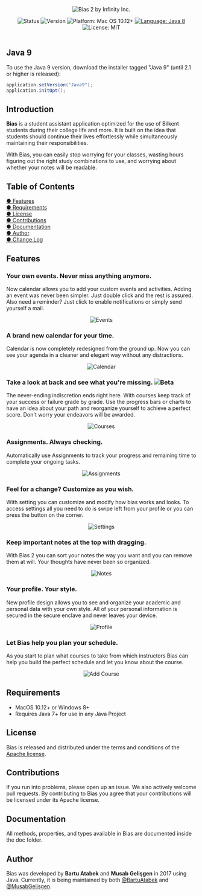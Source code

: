 <p align="center">
  <img src="https://lh3.googleusercontent.com/1xIAEPi7rD0HrPyXEvsNlpqE9LtNtF9DIynlERLVHesuPIZ8aSrx4N39VDbh8j1cfKz_xjH1_xh-MAXU=s1000" alt="Bias 2 by Infinity Inc."/>
</p>

<p align="center">
    <img src="	https://img.shields.io/pypi/status/Django.svg" alt="Status"/>
    <img src="https://img.shields.io/badge/version-2.0.1-blue.svg" alt="Version"/>
    <img src="https://img.shields.io/badge/platform-MacOS%2010.12%2B-orange.svg" alt="Platform: Mac OS 10.12+"/>
    <a href="https://developer.apple.com/swift"><img src="https://img.shields.io/badge/language-java%208-brightgreen.svg" alt="Language: Java 8" /></a>
    <img src="	https://img.shields.io/crates/l/rustc-serialize.svg" alt="License: MIT" /> <br><br>
</p>

## Java 9

To use the Java 9 version, download the installer tagged "Java 9"  (until 2.1 or higher is released):
```java
application.setVersion("Java9");
application.initOpt();
```

## Introduction

**Bias** is a student assistant application optimized for the use of Bilkent students during their college life and more. It is built on the idea that students should continue their lives effortlessly while simultaneously maintaining their responsibilities.

With Bias, you can easily stop worrying for your classes, wasting hours figuring out the right study combinations to use, and worrying about whether your notes will be readable.

## Table of Contents
[● Features](https://github.com/ViccAlexander/Chameleon#-product-features)  
[● Requirements](https://github.com/ViccAlexander/Chameleon#%EF%B8%8F-requirements)  
[● License](https://github.com/ViccAlexander/Chameleon#-license)  
[● Contributions](https://github.com/ViccAlexander/Chameleon#-contributions)   
[● Documentation](https://github.com/ViccAlexander/Chameleon#-documentation)    
[● Author](https://github.com/ViccAlexander/Chameleon#-author)     
[● Change Log](https://github.com/ViccAlexander/Chameleon#-change-log)  

## Features

### Your own events. Never miss anything anymore.

Now calendar allows you to add your custom events and activities. Adding an event was never been simpler. Just double click and the rest is assured. Also need a reminder? Just click to enable notifications or simply send yourself a mail.

<p align="center">
  <img src="https://lh3.googleusercontent.com/NCtzxBN8BzTCuMRe02dqkFS1YFDe1vUo9u4jBiH7iY9eCRBGTmPk9_AoFLpdVqgHoHnt0wETNNrSmjZk1A=s1070" alt="Events"/>
</p>

### A brand new calendar for your time.

Calendar is now completely redesigned from the ground up. Now you can see your agenda in a cleaner and elegant way without any distractions.

<p align="center">
  <img src="https://lh3.googleusercontent.com/JBiBuQHpkBvyB1hlXrrHVeqY7qUwJWX8mRHwlh-yY3pm8y4vDusFM5KpaXyPmhHVaoLGZmP9JAwU-mR6=s535" alt="Calendar"/>
</p>

### Take a look at back and see what you're missing. ![Beta](http://i.imgur.com/JyYiUJq.png)
The never-ending indiscretion ends right here. With courses keep track of your success or failure grade by grade. Use the progress bars or charts to have an idea about your path and reorganize yourself to achieve a perfect score. Don't worry your endeavors will be awarded.

<p align="center">
  <img src="https://lh3.googleusercontent.com/oXDXhABTlpEr533hEYFHXXRMfEneBozs_xUQYnnBCEwkenNeoXxErCl9msG0AAgf-bSHM_BR6JOUu-cBoA=s1600" alt="Courses"/>
</p>

### Assignments. Always checking.

Automatically use Assignments to track your progress and remaining time to complete your ongoing tasks.

<p align="center">
  <img src="https://lh3.googleusercontent.com/2R-R_Is-DJ3tx9uisQdfUTDxsuPmT3G2Wz6WjBWLZhS86V9AQaK1YHhjlS9KzOtehZAGAPI0ww_Qnl2m70A=s626" alt="Assignments"/>
</p>

### Feel for a change? Customize as you wish.

With setting you can customize and modify how bias works and looks. To access settings all you need to do is swipe left from your profile or you can press the button on the corner.

<p align="center">
  <img src="https://lh3.googleusercontent.com/Mys-OGyjRVrpY0SnbN5yOIKdZWYEpYAbW8qp2iqxiVKSbKnmTNujNYbkByYrNi4MibR-djVjn72AHRp9MA=s1046" alt="Settings"/>
</p>

### Keep important notes at the top with dragging.

With Bias 2 you can sort your notes the way you want and you can remove them at will. Your thoughts have never been so organized.

<p align="center">
    <img src="https://lh3.googleusercontent.com/mVi9ztZQraaKoxstSS7Ji-cur7-TaXlHe3TTJNAl1uG3PZjaKzv167lchZ4YVof9Y8NGsIu27A-s_w4AXu8=s1070" alt="Notes"/>
</p>

### Your profile. Your style.

New profile design allows you to see and organize your academic and personal data with your own style. All of your personal information is secured in the secure enclave and never leaves your device.

<p align="center">
  <img src="https://lh3.googleusercontent.com/dhsMfDzvlLou8t5dl36OWCOrebMHfZVq85sF4ic6YXrfyRhHdTIGBbq9BHNADAfZygPvvAj6sW_8-twU=s535" alt="Profile"/>
</p>

### Let Bias help you plan your schedule.

As you start to plan what courses to take from which instructors Bias can help you build the perfect schedule and let you know about the course.

<p align="center">
  <img src="https://lh3.googleusercontent.com/gmy_2Nx8yGlXfp_SDMjW4KQ7a-fsjbJzTNorkt652fVJsc8meLRwTuwOO8KwehoV4JWTTEfNHd49y-fkzHs=s535" alt="Add Course"/>
</p>

## Requirements

* MacOS 10.12+ or Windows 8+
* Requires Java 7+ for use in any Java Project

## License
Bias is released and distributed under the terms and conditions of the [Apache license](https://github.com/bartuatabek/Bias/blob/master/LICENSE.md).

##  Contributions
If you run into problems, please open up an issue. We also actively welcome pull requests. By contributing to Bias you agree that your contributions will be licensed under its Apache license.

## Documentation
All methods, properties, and types available in Bias are documented inside the doc folder.   

## Author
Bias was developed by **Bartu Atabek** and **Musab Gelişgen** in 2017 using Java. Currently, it is being maintained by both [@BartuAtabek](https://github.com/bartuatabek) and [@MusabGelisgen](https://github.com/musabgelisgen).

    
